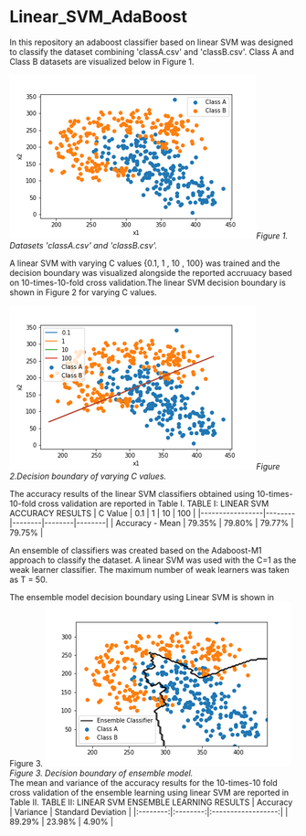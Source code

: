 # Linear_SVM_AdaBoost

In this repository an adaboost classifier based on linear SVM was designed to classify the dataset combining 'classA.csv' and 'classB.csv'. Class A and Class B datasets are visualized below in Figure 1. 

![](Figures/Dataset.png)*Figure 1. Datasets 'classA.csv' and 'classB.csv'.*  

A linear SVM with varying C values {0.1, 1 , 10 , 100} was trained and the decision boundary was visualized alongside the reported accruuacy based on 10-times-10-fold cross validation.The linear SVM decision boundary is shown in Figure 2 for varying C values. 

![](Figures/Linear_SVM.png)*Figure 2.Decision boundary of varying C values.*  

The accuracy results of the linear SVM classifiers obtained using 10-times-10-fold cross validation are reported in Table I. 
TABLE I: LINEAR SVM ACCURACY RESULTS
| C Value         | 0.1    | 1      | 10     | 100    |
|-----------------|--------|--------|--------|--------|
| Accuracy - Mean | 79.35% | 79.80% | 79.77% | 79.75% |

An ensemble of classifiers was created based on the Adaboost-M1 approach to classify
the dataset. A linear SVM was used with the C=1 as the weak
learner classifier. The maximum number of weak learners was taken as T = 50. 

The ensemble model decision boundary using Linear SVM is shown in Figure 3.
![](Figures/LSVM_adaboost.png)*Figure 3. Decision boundary of ensemble model.*   
The mean and variance of the accuracy results for the 10-times-10 fold cross validation of the ensemble learning using linear SVM are reported in Table II. 
TABLE II: LINEAR SVM ENSEMBLE LEARNING RESULTS
| Accuracy | Variance | Standard Deviation |
|:--------:|:--------:|:------------------:|
|  89.29%  |  23.98%  |        4.90%       |


